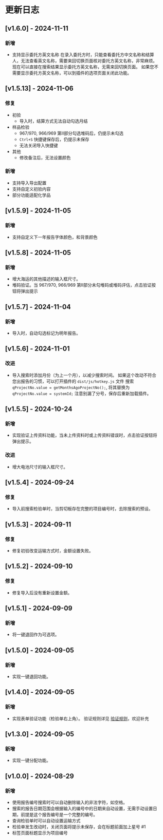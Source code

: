 # 更新日志

## [v1.6.0] - 2024-11-11
### 新增
- 支持显示委托方英文名称
  在录入委托方时，只能查看委托方中文名称和结算人，无法查看英文名称，需要来回切换页面核对委托方英文名称，非常麻烦。
  现在可以直接在搜索结果显示委托方英文名称，无需来回切换页面。
  如果您不需要显示委托方英文名称，可以到插件的选项页面关闭此功能。

## [v1.5.13] - 2024-11-06
### 修复
- 初验
  - 导入时，结算方式无法自动勾选月结
- 样品检验
  - 967/970, 966/969 第II部分勾选堆码后，仍提示未勾选
  - `Ctrl+S` 快捷键保存后，仍提示未保存
  - 无法关闭导入快捷键
- 其他
  - 修改备注后，无法设置颜色

### 新增
- 支持导入导出配置
- 支持自定义初验内容
- 部分功能适配化学品

## [v1.5.9] - 2024-11-05
### 新增
- 支持自定义下一年报告字体颜色，和背景颜色

## [v1.5.8] - 2024-11-05
### 新增
- 增大海运的其他描述的输入框尺寸。
- 堆码验证。当 967/970, 966/969 第II部分未勾堆码或堆码评估，点击验证按钮将弹出提示

## [v1.5.7] - 2024-11-04
### 新增
- 导入时，自动勾选标记为明年报告。

## [v1.5.6] - 2024-11-01
### 改进
- 导入搜索时添加月份（为上一个月），以减少搜索时间。
  如果这个改动不符合您出报告的习惯，可以打开插件的 `dist/js/hotkey.js` 文件
  搜索 `qProjectNo.value = getMonthsAgoProjectNo();`, 将其替换为 `qProjectNo.value = systemId;`
  注意别漏了分号，保存后重新加载插件。

## [v1.5.5] - 2024-10-24
### 新增
- 实现验证上传资料功能，当未上传资料时或上传资料错误时，点击验证按钮将弹出提示。

### 改进
- 增大电池尺寸的输入框尺寸。

## [v1.5.4] - 2024-09-24
### 修复
- 导入前搜索检验单时，当剪切板存在完整的项目编号时，去除搜索的预设。

## [v1.5.3] - 2024-09-11
### 修复
- 修复初验改变运输方式时，金额设置失败。

## [v1.5.2] - 2024-09-10
### 修复
- 修复导入后没有重新设置金额。

## [v1.5.1] - 2024-09-09
### 新增
- 将一键退回作为可选项。

## [v1.5.0] - 2024-09-05
### 新增
- 实现一键退回功能。

## [v1.4.0] - 2024-09-05
### 新增
- 实现表单验证功能（检验单右上角）。
  验证规则详见 [验证规则](/rule)，欢迎补充

## [v1.3.0] - 2024-09-05
### 新增
- 实现一键分配功能。

## [v1.0.0] - 2024-08-29
### 新增
- 使用报告编号搜索时可以自动删除输入的非法字符，如空格。
- 搜索的报告日期范围会根据输入的编号中的日期来自动设置，无需手动设置日期，前提是这个报告编号是一个完整的编号。
- 查询检验单时可以自动设置运输方式
- 检验单发生改动时，关闭页面将提示未保存，会在标题前面加上星号 #1
- 标签页面标题显示为项目编号
